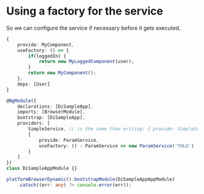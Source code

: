# Using a factory for the service

So we can configure the service if necessary before it gets executed.

```typescript
{
    provide: MyComponent,
    useFactory: () => {
        if(loggedIn) {
            return new MyLoggedComponent(user);
        }
        return new MyComponent();
    },
    deps: [User]
}
```

```typescript
@NgModule({
    declarations: [DiSampleApp],
    imports: [BrowserModule],
    bootstrap: [DiSampleApp],
    providers: [
        SimpleService, // is the same than writing: { provide: SimpleService, useClass: SimpleService }
        {
            provide: ParamService,
            useFactory: () : ParamService => new ParamService('YOLO')
        }
    ]
})
class DiSampleAppModule {}

platformBrowserDynamic().bootstrapModule(DiSampleAppAppModule)
    .catach((err: any) ?> console.error(err));
```
